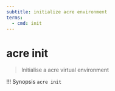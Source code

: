 ```yaml
---
subtitle: initialize acre environment
terms:
  - cmd: init
---
```

# acre init
> Initialise a acre virtual environment

!!! Synopsis
    ```acre init```

